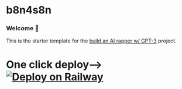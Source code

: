 # b8n4s8n 
### Welcome 👋
This is the starter template for the [build an AI rapper w/ GPT-3](https://buildspace.so/builds/ai-writer) project. 

# One click deploy--> [![Deploy on Railway](https://railway.app/button.svg)](https://railway.app/new/template/Nc_2Nt?referralCode=b8n4s8n)
